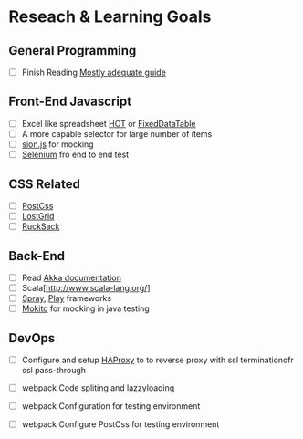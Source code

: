 # Reseach & Learning Goals


## General Programming
- [ ] Finish Reading [Mostly adequate guide](https://drboolean.gitbooks.io/mostly-adequate-guide/content/ch1.html)

## Front-End Javascript
- [ ] Excel like spreadsheet [HOT](https://handsontable.com/) or [FixedDataTable](https://facebook.github.io/fixed-data-table/) 
- [ ] A more capable selector for large number of items
- [ ] [sion.js](http://sinonjs.org/) for mocking
- [ ] [Selenium](http://www.seleniumhq.org/) fro end to end test

## CSS Related
- [ ] [PostCss](https://github.com/postcss/postcss)
- [ ] [LostGrid](https://github.com/peterramsing/lost)
- [ ] [RuckSack](https://simplaio.github.io/rucksack/)

## Back-End
- [ ] Read [Akka documentation](http://doc.akka.io/docs/akka/2.4.1/java.html?_ga=1.25010746.126065938.1454054538)
- [ ] Scala[http://www.scala-lang.org/]
- [ ] [Spray](http://spray.io/), [Play](https://www.playframework.com/) frameworks
- [ ] [Mokito](http://mockito.org/) for mocking in java testing

## DevOps
- [ ] Configure and setup [HAProxy](http://www.haproxy.org/) to to reverse proxy with ssl terminationofr ssl pass-through
- [ ] webpack Code spliting and lazzyloading 
- [ ] webpack Configuration for testing environment
- [ ] webpack Configure PostCss for testing environment

